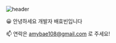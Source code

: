 ![header](https://capsule-render.vercel.app/api?type=waving&color=auto&height=250&section=header&text=HyobinBae&fontSize=75)
 
😀 안녕하세요 개발자 배효빈입니다

📫 연락은 amybae108@gmail.com 로 주세요!
